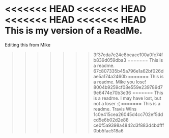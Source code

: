 <<<<<<< HEAD
<<<<<<< HEAD
<<<<<<< HEAD
<<<<<<< HEAD
This is my version of a ReadMe.
=======
Editing this from Mike 
>>>>>>> 3f37eda7e24e8beace100a0fc74fb839d059dba3
=======
This is a readme.
>>>>>>> 67c807335b45a796e1a62bf026dae5a174a2460b
=======
This is a readme. Mike you lose!
>>>>>>> 8004b9259cf08e559e239789d79e6474e70b3e36
=======
This is a readme.
I may have lost, but not a loser :( 
=======
This is a readme. Travis WIns
>>>>>>> 1c0e415cea26045d4cc702ef5ddcd5e6b02d2e88
>>>>>>> ce0f5a9398a4842d3f883d4bdfff0bb5fac518a6
